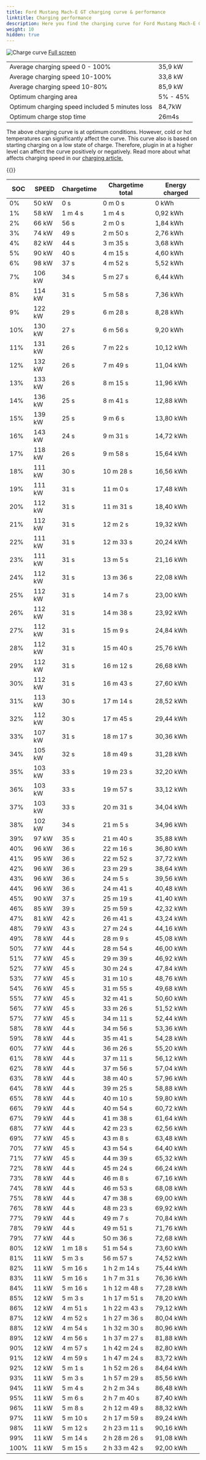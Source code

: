 ```yaml
---
title: Ford Mustang Mach-E GT charging curve & performance
linktitle: Charging performance
description: Here you find the charging curve for Ford Mustang Mach-E GT. 
weight: 10
hidden: true
---
```

<!-- markdownlint-disable MD033 -->
<object type="image/svg+xml" data="../modelnavigation.svg"></object>
![Charge curve](../chargingcurve.svg  "Charging curve")
[Full screen](../chargingcurve.svg)

|  | |
|-----|-----|
|Average charging speed 0 - 100% |35,9 kW|
|Average charging speed 10-100% |33,8 kW|
|Average charging speed 10-80% |85,9 kW|
|Optimum charging area|5% - 45%|
|Optimum charging speed included 5 minutes loss|84,7kW|
|Optimum charge stop time |26m4s|


The above charging curve is at optimum conditions. However, cold or hot temperatures can significantly affect the curve. This curve also is based on starting charging on a low state of charge. Therefore, plugin in at a higher level can affect the curve positively or negatively. Read more about what affects charging speed in our [charging article.](../../../../../technology/battery/charging/) 


{{<evkxdisplayaddarticle />}}

|SOC | SPEED|Chargetime | Chargetime total | Energy charged |
|-----|-----|-----|-----|-----|
|0%|50 kW|  0 s|  0 m 0 s |0 kWh |
|1%|58 kW| 1 m 4 s|  1 m 4 s |0,92 kWh |
|2%|66 kW|  56 s|  2 m 0 s |1,84 kWh |
|3%|74 kW|  49 s|  2 m 50 s |2,76 kWh |
|4%|82 kW|  44 s|  3 m 35 s |3,68 kWh |
|5%|90 kW|  40 s|  4 m 15 s |4,60 kWh |
|6%|98 kW|  37 s|  4 m 52 s |5,52 kWh |
|7%|106 kW|  34 s|  5 m 27 s |6,44 kWh |
|8%|114 kW|  31 s|  5 m 58 s |7,36 kWh |
|9%|122 kW|  29 s|  6 m 28 s |8,28 kWh |
|10%|130 kW|  27 s|  6 m 56 s |9,20 kWh |
|11%|131 kW|  26 s|  7 m 22 s |10,12 kWh |
|12%|132 kW|  26 s|  7 m 49 s |11,04 kWh |
|13%|133 kW|  26 s|  8 m 15 s |11,96 kWh |
|14%|136 kW|  25 s|  8 m 41 s |12,88 kWh |
|15%|139 kW|  25 s|  9 m 6 s |13,80 kWh |
|16%|143 kW|  24 s|  9 m 31 s |14,72 kWh |
|17%|118 kW|  26 s|  9 m 58 s |15,64 kWh |
|18%|111 kW|  30 s|  10 m 28 s |16,56 kWh |
|19%|111 kW|  31 s|  11 m 0 s |17,48 kWh |
|20%|112 kW|  31 s|  11 m 31 s |18,40 kWh |
|21%|112 kW|  31 s|  12 m 2 s |19,32 kWh |
|22%|111 kW|  31 s|  12 m 33 s |20,24 kWh |
|23%|111 kW|  31 s|  13 m 5 s |21,16 kWh |
|24%|112 kW|  31 s|  13 m 36 s |22,08 kWh |
|25%|112 kW|  31 s|  14 m 7 s |23,00 kWh |
|26%|112 kW|  31 s|  14 m 38 s |23,92 kWh |
|27%|112 kW|  31 s|  15 m 9 s |24,84 kWh |
|28%|112 kW|  31 s|  15 m 40 s |25,76 kWh |
|29%|112 kW|  31 s|  16 m 12 s |26,68 kWh |
|30%|112 kW|  31 s|  16 m 43 s |27,60 kWh |
|31%|113 kW|  30 s|  17 m 14 s |28,52 kWh |
|32%|112 kW|  30 s|  17 m 45 s |29,44 kWh |
|33%|107 kW|  31 s|  18 m 17 s |30,36 kWh |
|34%|105 kW|  32 s|  18 m 49 s |31,28 kWh |
|35%|103 kW|  33 s|  19 m 23 s |32,20 kWh |
|36%|103 kW|  33 s|  19 m 57 s |33,12 kWh |
|37%|103 kW|  33 s|  20 m 31 s |34,04 kWh |
|38%|102 kW|  34 s|  21 m 5 s |34,96 kWh |
|39%|97 kW|  35 s|  21 m 40 s |35,88 kWh |
|40%|96 kW|  36 s|  22 m 16 s |36,80 kWh |
|41%|95 kW|  36 s|  22 m 52 s |37,72 kWh |
|42%|96 kW|  36 s|  23 m 29 s |38,64 kWh |
|43%|96 kW|  36 s|  24 m 5 s |39,56 kWh |
|44%|96 kW|  36 s|  24 m 41 s |40,48 kWh |
|45%|90 kW|  37 s|  25 m 19 s |41,40 kWh |
|46%|85 kW|  39 s|  25 m 59 s |42,32 kWh |
|47%|81 kW|  42 s|  26 m 41 s |43,24 kWh |
|48%|79 kW|  43 s|  27 m 24 s |44,16 kWh |
|49%|78 kW|  44 s|  28 m 9 s |45,08 kWh |
|50%|77 kW|  44 s|  28 m 54 s |46,00 kWh |
|51%|77 kW|  45 s|  29 m 39 s |46,92 kWh |
|52%|77 kW|  45 s|  30 m 24 s |47,84 kWh |
|53%|77 kW|  45 s|  31 m 10 s |48,76 kWh |
|54%|76 kW|  45 s|  31 m 55 s |49,68 kWh |
|55%|77 kW|  45 s|  32 m 41 s |50,60 kWh |
|56%|77 kW|  45 s|  33 m 26 s |51,52 kWh |
|57%|77 kW|  45 s|  34 m 11 s |52,44 kWh |
|58%|78 kW|  44 s|  34 m 56 s |53,36 kWh |
|59%|78 kW|  44 s|  35 m 41 s |54,28 kWh |
|60%|77 kW|  44 s|  36 m 26 s |55,20 kWh |
|61%|78 kW|  44 s|  37 m 11 s |56,12 kWh |
|62%|78 kW|  44 s|  37 m 56 s |57,04 kWh |
|63%|78 kW|  44 s|  38 m 40 s |57,96 kWh |
|64%|78 kW|  44 s|  39 m 25 s |58,88 kWh |
|65%|78 kW|  44 s|  40 m 10 s |59,80 kWh |
|66%|79 kW|  44 s|  40 m 54 s |60,72 kWh |
|67%|79 kW|  44 s|  41 m 38 s |61,64 kWh |
|68%|77 kW|  44 s|  42 m 23 s |62,56 kWh |
|69%|77 kW|  45 s|  43 m 8 s |63,48 kWh |
|70%|77 kW|  45 s|  43 m 54 s |64,40 kWh |
|71%|77 kW|  45 s|  44 m 39 s |65,32 kWh |
|72%|78 kW|  44 s|  45 m 24 s |66,24 kWh |
|73%|78 kW|  44 s|  46 m 8 s |67,16 kWh |
|74%|78 kW|  44 s|  46 m 53 s |68,08 kWh |
|75%|78 kW|  44 s|  47 m 38 s |69,00 kWh |
|76%|78 kW|  44 s|  48 m 23 s |69,92 kWh |
|77%|79 kW|  44 s|  49 m 7 s |70,84 kWh |
|78%|79 kW|  44 s|  49 m 51 s |71,76 kWh |
|79%|77 kW|  44 s|  50 m 36 s |72,68 kWh |
|80%|12 kW| 1 m 18 s|  51 m 54 s |73,60 kWh |
|81%|11 kW| 5 m 3 s|  56 m 57 s |74,52 kWh |
|82%|11 kW| 5 m 16 s| 1 h 2 m 14 s |75,44 kWh |
|83%|11 kW| 5 m 16 s| 1 h 7 m 31 s |76,36 kWh |
|84%|11 kW| 5 m 16 s| 1 h 12 m 48 s |77,28 kWh |
|85%|12 kW| 5 m 3 s| 1 h 17 m 51 s |78,20 kWh |
|86%|12 kW| 4 m 51 s| 1 h 22 m 43 s |79,12 kWh |
|87%|12 kW| 4 m 52 s| 1 h 27 m 36 s |80,04 kWh |
|88%|12 kW| 4 m 54 s| 1 h 32 m 30 s |80,96 kWh |
|89%|12 kW| 4 m 56 s| 1 h 37 m 27 s |81,88 kWh |
|90%|12 kW| 4 m 57 s| 1 h 42 m 24 s |82,80 kWh |
|91%|12 kW| 4 m 59 s| 1 h 47 m 24 s |83,72 kWh |
|92%|12 kW| 5 m 1 s| 1 h 52 m 26 s |84,64 kWh |
|93%|11 kW| 5 m 3 s| 1 h 57 m 29 s |85,56 kWh |
|94%|11 kW| 5 m 4 s| 2 h 2 m 34 s |86,48 kWh |
|95%|11 kW| 5 m 6 s| 2 h 7 m 40 s |87,40 kWh |
|96%|11 kW| 5 m 8 s| 2 h 12 m 49 s |88,32 kWh |
|97%|11 kW| 5 m 10 s| 2 h 17 m 59 s |89,24 kWh |
|98%|11 kW| 5 m 12 s| 2 h 23 m 11 s |90,16 kWh |
|99%|11 kW| 5 m 14 s| 2 h 28 m 26 s |91,08 kWh |
|100%|11 kW| 5 m 15 s| 2 h 33 m 42 s |92,00 kWh |
